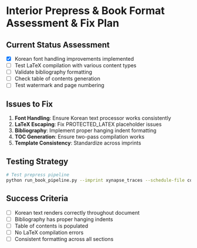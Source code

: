 # Interior Prepress & Book Format Assessment & Fix Plan

## Current Status Assessment
- [x] Korean font handling improvements implemented
- [ ] Test LaTeX compilation with various content types
- [ ] Validate bibliography formatting
- [ ] Check table of contents generation
- [ ] Test watermark and page numbering

## Issues to Fix
1. **Font Handling**: Ensure Korean text processor works consistently
2. **LaTeX Escaping**: Fix PROTECTED_LATEX placeholder issues
3. **Bibliography**: Implement proper hanging indent formatting
4. **TOC Generation**: Ensure two-pass compilation works
5. **Template Consistency**: Standardize across imprints

## Testing Strategy
```bash
# Test prepress pipeline
python run_book_pipeline.py --imprint xynapse_traces --schedule-file configs/tranches/xynapse_tranche_1.json --model gemini/gemini-2.5-flash --start-stage 3 --end-stage 3
```

## Success Criteria
- [ ] Korean text renders correctly throughout document
- [ ] Bibliography has proper hanging indents
- [ ] Table of contents is populated
- [ ] No LaTeX compilation errors
- [ ] Consistent formatting across all sections